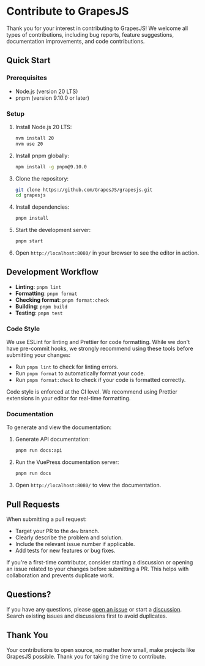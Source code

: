 # Contribute to GrapesJS

Thank you for your interest in contributing to GrapesJS! We welcome all types of contributions, including bug reports, feature suggestions, documentation improvements, and code contributions.

## Quick Start

### Prerequisites

- Node.js (version 20 LTS)
- pnpm (version 9.10.0 or later)

### Setup

1. Install Node.js 20 LTS:

   ```bash
   nvm install 20
   nvm use 20
   ```

2. Install pnpm globally:

   ```bash
   npm install -g pnpm@9.10.0
   ```

3. Clone the repository:

   ```bash
   git clone https://github.com/GrapesJS/grapesjs.git
   cd grapesjs
   ```

4. Install dependencies:

   ```bash
   pnpm install
   ```

5. Start the development server:

   ```bash
   pnpm start
   ```

6. Open `http://localhost:8080/` in your browser to see the editor in action.

## Development Workflow

- **Linting**: `pnpm lint`
- **Formatting**: `pnpm format`
- **Checking format**: `pnpm format:check`
- **Building**: `pnpm build`
- **Testing**: `pnpm test`

### Code Style

We use ESLint for linting and Prettier for code formatting. While we don't have pre-commit hooks, we strongly recommend using these tools before submitting your changes:

- Run `pnpm lint` to check for linting errors.
- Run `pnpm format` to automatically format your code.
- Run `pnpm format:check` to check if your code is formatted correctly.

Code style is enforced at the CI level. We recommend using Prettier extensions in your editor for real-time formatting.

### Documentation

To generate and view the documentation:

1. Generate API documentation:

   ```bash
   pnpm run docs:api
   ```

2. Run the VuePress documentation server:

   ```bash
   pnpm run docs
   ```

3. Open `http://localhost:8080/` to view the documentation.

## Pull Requests

When submitting a pull request:

- Target your PR to the `dev` branch.
- Clearly describe the problem and solution.
- Include the relevant issue number if applicable.
- Add tests for new features or bug fixes.

If you're a first-time contributor, consider starting a discussion or opening an issue related to your changes before submitting a PR. This helps with collaboration and prevents duplicate work.

## Questions?

If you have any questions, please [open an issue](https://github.com/GrapesJS/grapesjs/issues) or start a [discussion](https://github.com/GrapesJS/grapesjs/discussions). Search existing issues and discussions first to avoid duplicates.

## Thank You

Your contributions to open source, no matter how small, make projects like GrapesJS possible. Thank you for taking the time to contribute.
